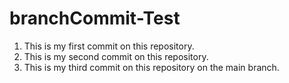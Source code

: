 # branchCommit-Test

1. This is my first commit on this repository.
2. This is my second commit on this repository.
3. This is my third commit on this repository on the main branch.
